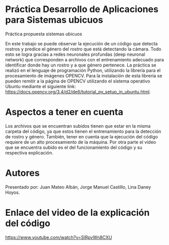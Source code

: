 # Práctica Desarrollo de Aplicaciones para Sistemas ubicuos
Práctica propuesta sistemas ubicuos 

 En este trabajo se puede observar la ejecución de un código que detecta rostros y predice el género del rostro que está detectando la cámara. Todo esto se logra gracias a redes neuronales profundas (deep neuronal network) que corresponden a archivos con el entrenamiento adecuado para identificar donde hay un rostro y a que género pertenece. La práctica se realizó en el lenguaje de programación Python, utilizando la librería para el procesamiento de imágenes OPENCV. Para la instalación de esta librería se pueden remitir a la página de OPENCV utilizando el sistema operativo Ubuntu mediante el siguiente link: https://docs.opencv.org/3.4/d2/de6/tutorial_py_setup_in_ubuntu.html.
# Aspectos a tener en cuenta 

Los archivos que se encuentran subidos tienen que estar en la misma carpeta del código, ya que estos tienen el entrenamiento para la detección de rostro y género. También, tener en cuenta que la ejecución del código requiere de un alto procesamiento de la máquina. Por otra parte el vídeo que se encuentra subido es el del funcionamiento del código y su respectiva explicación.

# Autores
Presentado por: Juan Mateo Albán, Jorge Manuel Castillo, Lina Daney Hoyos.

# Enlace del video de la explicación del código
https://www.youtube.com/watch?v=SlRpvWn8CXU
